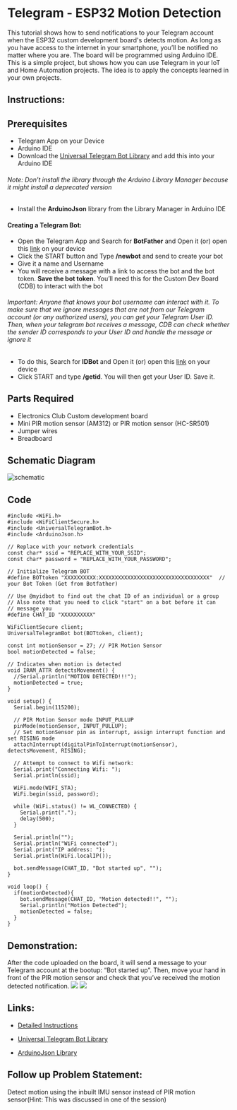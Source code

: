 # Telegram - ESP32 Motion Detection

This tutorial shows how to send notifications to your Telegram account when the ESP32 custom development board's detects motion. As long as you have access to the internet in your smartphone, you’ll be notified no matter where you are. The board will be programmed using Arduino IDE. This is a simple project, but shows how you can use Telegram in your IoT and Home Automation projects. The idea is to apply the concepts learned in your own projects.

## Instructions:
## Prerequisites
* Telegram App on your Device           
* Arduino IDE
* Download the [Universal Telegram Bot Library](https://github.com/witnessmenow/Universal-Arduino-Telegram-Bot/archive/master.zip) and add this into your Arduino IDE   
###### Note: Don’t install the library through the Arduino Library Manager because it might install a deprecated version             
* Install the **ArduinoJson** library from the Library Manager in Arduino IDE         
#### Creating a Telegram Bot:
* Open the Telegram App and Search for **BotFather** and Open it (or) open this [link](https://t.me/botfather) on your device         
* Click the START button and Type **/newbot** and send to create your bot       
* Give it a name and Username         
* You will receive a message with a link to access the bot and the bot token. **Save the bot token**. You’ll need this for the Custom Dev Board (CDB) to interact with the bot     
###### Important: Anyone that knows your bot username can interact with it. To make sure that we ignore messages that are not from our Telegram account (or any authorized users), you can get your Telegram User ID. Then, when your telegram bot receives a message, CDB can check whether the sender ID corresponds to your User ID and handle the message or ignore it
* To do this, Search for **IDBot** and Open it (or) open this [link](https://t.me/myidbot) on your device          
* Click START and type **/getid**. You will then get your User ID. Save it.
## Parts Required

- Electronics Club Custom development board
- Mini PIR motion sensor (AM312) or PIR motion sensor (HC-SR501)
- Jumper wires
- Breadboard

## Schematic Diagram

![schematic](https://i2.wp.com/randomnerdtutorials.com/wp-content/uploads/2020/07/ESP32-PIR-Motion-Sensor-Wiring-Diagram.png?resize=1024%2C649&quality=100&strip=all&ssl=1)

## Code

```
#include <WiFi.h>
#include <WiFiClientSecure.h>
#include <UniversalTelegramBot.h>
#include <ArduinoJson.h>

// Replace with your network credentials
const char* ssid = "REPLACE_WITH_YOUR_SSID";
const char* password = "REPLACE_WITH_YOUR_PASSWORD";

// Initialize Telegram BOT
#define BOTtoken "XXXXXXXXXX:XXXXXXXXXXXXXXXXXXXXXXXXXXXXXXXXXXX"  // your Bot Token (Get from Botfather)

// Use @myidbot to find out the chat ID of an individual or a group
// Also note that you need to click "start" on a bot before it can
// message you
#define CHAT_ID "XXXXXXXXXX"

WiFiClientSecure client;
UniversalTelegramBot bot(BOTtoken, client);

const int motionSensor = 27; // PIR Motion Sensor
bool motionDetected = false;

// Indicates when motion is detected
void IRAM_ATTR detectsMovement() {
  //Serial.println("MOTION DETECTED!!!");
  motionDetected = true;
}

void setup() {
  Serial.begin(115200);

  // PIR Motion Sensor mode INPUT_PULLUP
  pinMode(motionSensor, INPUT_PULLUP);
  // Set motionSensor pin as interrupt, assign interrupt function and set RISING mode
  attachInterrupt(digitalPinToInterrupt(motionSensor), detectsMovement, RISING);

  // Attempt to connect to Wifi network:
  Serial.print("Connecting Wifi: ");
  Serial.println(ssid);

  WiFi.mode(WIFI_STA);
  WiFi.begin(ssid, password);

  while (WiFi.status() != WL_CONNECTED) {
    Serial.print(".");
    delay(500);
  }

  Serial.println("");
  Serial.println("WiFi connected");
  Serial.print("IP address: ");
  Serial.println(WiFi.localIP());

  bot.sendMessage(CHAT_ID, "Bot started up", "");
}

void loop() {
  if(motionDetected){
    bot.sendMessage(CHAT_ID, "Motion detected!!", "");
    Serial.println("Motion Detected");
    motionDetected = false;
  }
}

```
## Demonstration:
After the code uploaded on the board, it will send a message to your Telegram account at the bootup: “Bot started up”. Then, move your hand in front of the PIR motion sensor and check that you’ve received the motion detected notification.
![](https://i1.wp.com/randomnerdtutorials.com/wp-content/uploads/2020/06/Motion-Detected-Telegram-Notification.png?w=352&quality=100&strip=all&ssl=1)
![](https://i2.wp.com/randomnerdtutorials.com/wp-content/uploads/2020/06/ESP32-Telegram-Motion-Detected-Serial-Monitor-Demonstration.png?w=669&quality=100&strip=all&ssl=1)
## Links:

- [Detailed Instructions](https://randomnerdtutorials.com/telegram-esp32-motion-detection-arduino/)

- [Universal Telegram Bot Library](https://github.com/witnessmenow/Universal-Arduino-Telegram-Bot/archive/master.zip)

- [ArduinoJson Library](https://github.com/bblanchon/ArduinoJson)

## Follow up Problem Statement:

Detect motion using the inbuilt IMU sensor instead of PIR motion sensor(Hint: This was discussed in one of the session)
